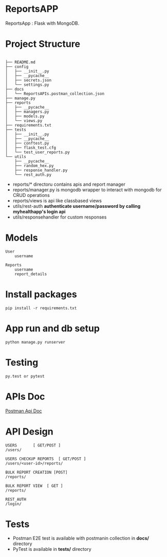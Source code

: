 # ReportsAPP 

ReportsApp :  Flask with MongoDB.


# Project Structure
```

├── README.md
├── config
│   ├── __init__.py
│   ├── __pycache__
│   ├── secrets.json
│   └── settings.py
├── docs
│   └── ReportsAPIs.postman_collection.json
├── manage.py
├── reports
│   ├── __pycache__
│   ├── managers.py
│   ├── models.py
│   └── views.py
├── requirements.txt
├── tests
│   ├── __init__.py
│   ├── __pycache__
│   ├── conftest.py
│   ├── flask_test.cfg
│   └── test_user_reports.py
└── utils
    ├── __pycache__
    ├── random_hex.py
    ├── response_handler.py
    └── rest_auth.py
```

- reports/* directoru contains apis and report manager
- reports/manager.py is mongodb wrapper to interact with mongodb for CRUD operations
- reports/views is api like classbased views
- utils/rest-auth **authenticate username/password by calling myhealthapp's login api**
- utils/responsehandler for custom responses


# Models
```
User
    username
    
Reports
    username
    report_details  
```

# Install packages
```
pip install -r requirements.txt
```

# App run and db setup
```
python manage.py runserver
```

# Testing
```
py.test or pytest
```

# APIs Doc
[Postman Api Doc](https://documenter.getpostman.com/view/227044/RzfZQD9a)


# API Design

```
USERS       [ GET/POST ]
/users/

USERS CHECKUP REPORTS  [ GET/POST ]
/users/<user-id>/reports/

BULK REPORT CREATION [POST]
/reports/

BULK REPORT VIEW  [ GET ]
/reports/

REST_AUTH
/login/
```



# Tests
- Postman E2E test is available with postmanin collection in **docs/** directory
- PyTest is available in **tests/** directory